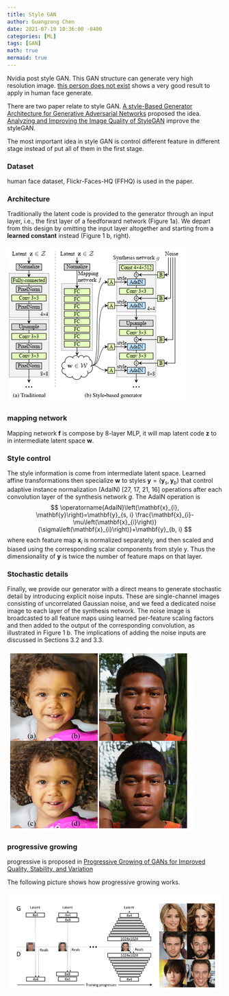 ```yaml
---
title: Style GAN
author: Guangzong Chen
date: 2021-07-19 10:36:00 -0400
categories: [ML]
tags: [GAN]
math: true
mermaid: true
---
```


Nvidia post style GAN. This  GAN structure can generate very high resolution image. [this person does not exist](https://thispersondoesnotexist.com/) shows a very good result to apply in human face generate.

There are two paper relate to style GAN. [A style-Based Generator Architecture for Generative Adversarial Networks](https://arxiv.org/abs/1812.04948) proposed the idea.  [Analyzing and Improving the Image Quality of StyleGAN](https://arxiv.org/abs/1912.04958) improve the styleGAN. 



The most important idea in style GAN is control different feature in different stage instead of put all of them in the first stage. 

### Dataset

human face dataset, Flickr-Faces-HQ (FFHQ) is used in the paper.

### Architecture

Traditionally the latent code is provided to the generator through an input layer, i.e., the first layer of a feedforward network (Figure 1a). We depart from this design by omitting the input layer altogether and starting from a **learned constant** instead (Figure $1 \mathrm{~b}$, right).

![](https://raw.githubusercontent.com/chen-gz/picBed/master/20210719125139.png)

### mapping network

Mapping network $\mathbf{f}$ is compose by 8-layer MLP, it will map latent code $\mathbf{z}$ to in intermediate latent space $\mathbf{w}$. 



### Style control

The style information is come from intermediate latent space. Learned affine transformations then specialize $\mathbf{w}$ to styles $\mathbf{y}=\left(\mathbf{y}_{s}, \mathbf{y}_{b}\right)$ that control adaptive instance normalization (AdaIN) [27, 17, 21, 16] operations after each convolution layer of the synthesis network $g$. The AdaIN operation is
$$
\operatorname{AdaIN}\left(\mathbf{x}_{i}, \mathbf{y}\right)=\mathbf{y}_{s, i} \frac{\mathbf{x}_{i}-\mu\left(\mathbf{x}_{i}\right)}{\sigma\left(\mathbf{x}_{i}\right)}+\mathbf{y}_{b, i}
$$
where each feature map $\mathbf{x}_{i}$ is normalized separately, and then scaled and biased using the corresponding scalar components from style $\mathrm{y}$. Thus the dimensionality of $\mathbf{y}$ is twice the number of feature maps on that layer.

### Stochastic details

Finally, we provide our generator with a direct means to generate stochastic detail by introducing explicit noise inputs. These are single-channel images consisting of uncorrelated Gaussian noise, and we feed a dedicated noise image to each layer of the synthesis network. The noise image is broadcasted to all feature maps using learned per-feature scaling factors and then added to the output of the corresponding convolution, as illustrated in Figure $1 \mathrm{~b}$. The implications of adding the noise inputs are discussed in Sections $3.2$ and $3.3$.

![](https://raw.githubusercontent.com/chen-gz/picBed/master/20210719162447.png)

### progressive growing

progressive is proposed in [Progressive Growing of GANs for Improved Quality, Stability, and Variation](https://arxiv.org/abs/1710.10196)

The following picture shows how progressive growing works. 

![](https://raw.githubusercontent.com/chen-gz/picBed/master/20210719170927.png)

